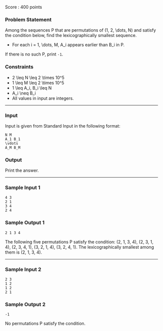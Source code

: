 Score : 400 points

### Problem Statement

Among the sequences P that are permutations of (1, 2, \dots, N) and satisfy the condition below, find the lexicographically smallest sequence.

* For each i = 1, \dots, M, A\_i appears earlier than B\_i in P.

If there is no such P, print `-1`.

### Constraints

* 2 \leq N \leq 2 \times 10^5
* 1 \leq M \leq 2 \times 10^5
* 1 \leq A\_i, B\_i \leq N
* A\_i \neq B\_i
* All values in input are integers.

---

### Input

Input is given from Standard Input in the following format:

```
N M
A_1 B_1
\vdots
A_M B_M
```

### Output

Print the answer.

---

### Sample Input 1

```
4 3
2 1
3 4
2 4
```

### Sample Output 1

```
2 1 3 4
```

The following five permutations P satisfy the condition: (2, 1, 3, 4), (2, 3, 1, 4), (2, 3, 4, 1), (3, 2, 1, 4), (3, 2, 4, 1). The lexicographically smallest among them is (2, 1, 3, 4).

---

### Sample Input 2

```
2 3
1 2
1 2
2 1
```

### Sample Output 2

```
-1
```

No permutations P satisfy the condition.